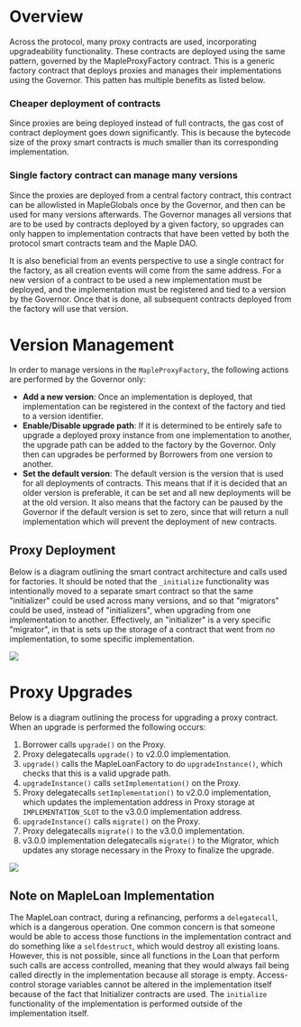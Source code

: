 # Overview
Across the protocol, many proxy contracts are used, incorporating upgradeability functionality. These contracts are deployed using the same pattern, governed by the MapleProxyFactory contract. This is a generic factory contract that deploys proxies and manages their implementations using the Governor. This patten has multiple benefits as listed below.

### Cheaper deployment of contracts
Since proxies are being deployed instead of full contracts, the gas cost of contract deployment goes down significantly. This is because the bytecode size of the proxy smart contracts is much smaller than its corresponding implementation.

### Single factory contract can manage many versions
Since the proxies are deployed from a central factory contract, this contract can be allowlisted in MapleGlobals once by the Governor, and then can be used for many versions afterwards. The Governor manages all versions that are to be used by contracts deployed by a given factory, so upgrades can only happen to implementation contracts that have been vetted by both the protocol smart contracts team and the Maple DAO.

It is also beneficial from an events perspective to use a single contract for the factory, as all creation events will come from the same address. For a new version of a contract to be used a new implementation must be deployed, and the implementation must be registered and tied to a version by the Governor. Once that is done, all subsequent contracts deployed from the factory will use that version.

# Version Management

In order to manage versions in the `MapleProxyFactory`, the following actions are performed by the Governor only:
- **Add a new version**: Once an implementation is deployed, that implementation can be registered in the context of the factory and tied to a version identifier.
- **Enable/Disable upgrade path**: If it is determined to be entirely safe to upgrade a deployed proxy instance from one implementation to another, the upgrade path can be added to the factory by the Governor. Only then can upgrades be performed by Borrowers from one version to another.
- **Set the default version**: The default version is the version that is used for all deployments of contracts. This means that if it is decided that an older version is preferable, it can be set and all new deployments will be at the old version. It also means that the factory can be paused by the Governor if the default version is set to zero, since that will return a null implementation which will prevent the deployment of new contracts.

## Proxy Deployment

Below is a diagram outlining the smart contract architecture and calls used for factories. It should be noted that the `_initialize` functionality was intentionally moved to a separate smart contract so that the same "initializer" could be used across many versions, and so that "migrators" could be used, instead of "initializers", when upgrading from one implementation to another. Effectively, an "initializer" is a very specific "migrator", in that is sets up the storage of a contract that went from _no_ implementation, to some specific implementation.

![](https://user-images.githubusercontent.com/35537333/141997215-1ffff07f-9d93-420c-bf93-9d35b8b71ec9.png)

# Proxy Upgrades

Below is a diagram outlining the process for upgrading a proxy contract.
When an upgrade is performed the following occurs:
1. Borrower calls `upgrade()` on the Proxy.
2. Proxy delegatecalls `upgrade()` to v2.0.0 implementation.
3. `upgrade()` calls the MapleLoanFactory to do `upgradeInstance()`, which checks that this is a valid upgrade path.
4. `upgradeInstance()` calls `setImplementation()` on the Proxy.
5. Proxy delegatecalls `setImplementation()` to v2.0.0 implementation, which updates the implementation address in Proxy storage at `IMPLEMENTATION_SLOT` to the v3.0.0 implementation address.
6. `upgradeInstance()` calls `migrate()` on the Proxy.
7. Proxy delegatecalls `migrate()` to the v3.0.0 implementation.
8. v3.0.0 implementation delegatecalls `migrate()` to the Migrator, which updates any storage necessary in the Proxy to finalize the upgrade.

![](https://user-images.githubusercontent.com/35537333/141996856-bf9bbb08-0935-49ad-9d58-459dc8279c14.png)

## Note on MapleLoan Implementation

The MapleLoan contract, during a refinancing, performs a `delegatecall`, which is a dangerous operation. One common concern is that someone would be able to access those functions in the implementation contract and do something like a `selfdestruct`, which would destroy all existing loans. However, this is not possible, since all functions in the Loan that perform such calls are access controlled, meaning that they would always fail being called directly in the implementation because all storage is empty. Access-control storage variables cannot be altered in the implementation itself because of the fact that Initializer contracts are used. The `initialize` functionality of the implementation is performed outside of the implementation itself.
